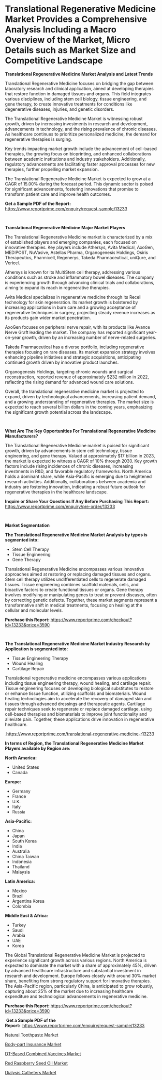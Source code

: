 <p><h1>Translational Regenerative Medicine Market Provides a Comprehensive Analysis Including a Macro Overview of the Market, Micro Details such as Market Size and Competitive Landscape</h1></p><p><strong>Translational Regenerative Medicine Market Analysis and Latest Trends</strong></p>
<p><p>Translational Regenerative Medicine focuses on bridging the gap between laboratory research and clinical application, aimed at developing therapies that restore function in damaged tissues and organs. This field integrates various disciplines, including stem cell biology, tissue engineering, and gene therapy, to create innovative treatments for conditions like degenerative diseases, injuries, and genetic disorders.</p><p>The Translational Regenerative Medicine Market is witnessing robust growth, driven by increasing investments in research and development, advancements in technology, and the rising prevalence of chronic diseases. As healthcare continues to prioritize personalized medicine, the demand for regenerative therapies is surging.</p><p>Key trends impacting market growth include the advancement of cell-based therapies, the growing focus on bioprinting, and enhanced collaborations between academic institutions and industry stakeholders. Additionally, regulatory advancements are facilitating faster approval processes for new therapies, further propelling market expansion.</p><p>The Translational Regenerative Medicine Market is expected to grow at a CAGR of 15.00% during the forecast period. This dynamic sector is poised for significant advancements, fostering innovations that promise to transform patient care and improve health outcomes.</p></p>
<p><strong>Get a Sample PDF of the Report:&nbsp;</strong> <a href="https://www.reportprime.com/enquiry/request-sample/13233?utm_campaign=4&utm_medium=2&utm_source=Github&utm_content=ia&utm_term=28112024&utm_id=translational-regenerative-medicine">https://www.reportprime.com/enquiry/request-sample/13233</a></p>
<p>&nbsp;</p>
<p><strong>Translational Regenerative Medicine Major Market Players</strong></p>
<p><p>The Translational Regenerative Medicine market is characterized by a mix of established players and emerging companies, each focused on innovative therapies. Key players include Athersys, Avita Medical, AxoGen, MEDIPOST, NuVasive, Astellas Pharma, Organogenesis Holdings, Osiris Therapeutics, Pharmicell, Regenerys, Takeda Pharmaceutical, uniQure, and Vericel.</p><p>Athersys is known for its MultiStem cell therapy, addressing various conditions such as stroke and inflammatory bowel diseases. The company is experiencing growth through advancing clinical trials and collaborations, aiming to expand its reach in regenerative therapies.</p><p>Avita Medical specializes in regenerative medicine through its Recell technology for skin regeneration. Its market growth is bolstered by increasing applications in burn care and a growing acceptance of regenerative techniques in surgery, projecting steady revenue increases as its products gain wider market penetration.</p><p>AxoGen focuses on peripheral nerve repair, with its products like Avance Nerve Graft leading the market. The company has reported significant year-on-year growth, driven by an increasing number of nerve-related surgeries.</p><p>Takeda Pharmaceutical has a diverse portfolio, including regenerative therapies focusing on rare diseases. Its market expansion strategy involves enhancing pipeline initiatives and strategic acquisitions, anticipating continued growth driven by innovative product launches.</p><p>Organogenesis Holdings, targeting chronic wounds and surgical reconstruction, reported revenue of approximately $232 million in 2022, reflecting the rising demand for advanced wound care solutions.</p><p>Overall, the translational regenerative medicine market is projected to expand, driven by technological advancements, increasing patient demand, and a growing understanding of regenerative therapies. The market size is expected to reach several billion dollars in the coming years, emphasizing the significant growth potential across the landscape.</p></p>
<p>&nbsp;</p>
<p><strong>What Are The Key Opportunities For Translational Regenerative Medicine Manufacturers?</strong></p>
<p><p>The Translational Regenerative Medicine market is poised for significant growth, driven by advancements in stem cell technology, tissue engineering, and gene therapy. Valued at approximately $17 billion in 2023, the market is expected to witness a CAGR of 10% through 2030. Key growth factors include rising incidences of chronic diseases, increasing investments in R&D, and favorable regulatory frameworks. North America holds a dominant share, while Asia-Pacific is emerging due to heightened research activities. Additionally, collaborations between academia and industry are fostering innovation, indicating a robust future outlook for regenerative therapies in the healthcare landscape.</p></p>
<p><strong>Inquire or Share Your Questions If Any Before Purchasing This Report:</strong> <a href="https://www.reportprime.com/enquiry/pre-order/13233?utm_campaign=4&utm_medium=2&utm_source=Github&utm_content=ia&utm_term=28112024&utm_id=translational-regenerative-medicine">https://www.reportprime.com/enquiry/pre-order/13233</a></p>
<p>&nbsp;</p>
<p><strong>Market Segmentation</strong></p>
<p><strong>The Translational Regenerative Medicine Market Analysis by types is segmented into:</strong></p>
<p><ul><li>Stem Cell Therapy</li><li>Tissue Engineering</li><li>Gene Therapy</li></ul></p>
<p><p>Translational Regenerative Medicine encompasses various innovative approaches aimed at restoring or replacing damaged tissues and organs. Stem cell therapy utilizes undifferentiated cells to regenerate damaged tissues. Tissue engineering combines scaffold materials, cells, and bioactive factors to create functional tissues or organs. Gene therapy involves modifying or manipulating genes to treat or prevent diseases, often by correcting genetic defects. Together, these market segments represent a transformative shift in medical treatments, focusing on healing at the cellular and molecular levels.</p></p>
<p><strong>Purchase this Report:&nbsp;</strong><a href="https://www.reportprime.com/checkout?id=13233&price=3590&utm_campaign=4&utm_medium=2&utm_source=Github&utm_content=ia&utm_term=28112024&utm_id=translational-regenerative-medicine">https://www.reportprime.com/checkout?id=13233&price=3590</a></p>
<p>&nbsp;</p>
<p><strong>The Translational Regenerative Medicine Market Industry Research by Application is segmented into:</strong></p>
<p><ul><li>Tissue Engineering Therapy</li><li>Wound Healing</li><li>Cartilage Repair</li></ul></p>
<p><p>Translational regenerative medicine encompasses various applications including tissue engineering therapy, wound healing, and cartilage repair. Tissue engineering focuses on developing biological substitutes to restore or enhance tissue function, utilizing scaffolds and biomaterials. Wound healing technologies aim to accelerate the recovery of damaged skin and tissues through advanced dressings and therapeutic agents. Cartilage repair techniques seek to regenerate or replace damaged cartilage, using cell-based therapies and biomaterials to improve joint functionality and alleviate pain. Together, these applications drive innovation in regenerative healthcare.</p></p>
<p><a href="https://www.reportprime.com/translational-regenerative-medicine-r13233?utm_campaign=4&utm_medium=2&utm_source=Github&utm_content=ia&utm_term=28112024&utm_id=translational-regenerative-medicine">&nbsp;https://www.reportprime.com/translational-regenerative-medicine-r13233</a></p>
<p><strong>In terms of Region, the Translational Regenerative Medicine Market Players available by Region are:</strong></p>
<p>
    <p> <strong> North America: </strong>
        <ul>
            <li>United States</li>
            <li>Canada</li>
        </ul>
        </p> 
    <p> <strong> Europe: </strong>
        <ul>
            <li>Germany</li>
            <li>France</li>
            <li>U.K.</li>
            <li>Italy</li>
            <li>Russia</li>
        </ul>
        </p> 
    <p> <strong> Asia-Pacific: </strong>
        <ul>
            <li>China</li>
            <li>Japan</li>
            <li>South Korea</li>
            <li>India</li>
            <li>Australia</li>
            <li>China Taiwan</li>
            <li>Indonesia</li>
            <li>Thailand</li>
            <li>Malaysia</li>
        </ul>
        </p> 
    <p> <strong> Latin America: </strong>
        <ul>
            <li>Mexico</li>
            <li>Brazil</li>
            <li>Argentina Korea</li>
            <li>Colombia</li>
        </ul>
        </p> 
    <p> <strong> Middle East & Africa: </strong>
        <ul>
            <li>Turkey</li>
            <li>Saudi</li>
            <li>Arabia</li>
            <li>UAE</li>
            <li>Korea</li>
        </ul>
    </p>
    </p>
<p><p>The Global Translational Regenerative Medicine Market is projected to experience significant growth across various regions. North America is expected to dominate the market with a share of approximately 45%, driven by advanced healthcare infrastructure and substantial investment in research and development. Europe follows closely with around 30% market share, benefiting from strong regulatory support for innovative therapies. The Asia-Pacific region, particularly China, is anticipated to grow robustly, capturing about 25% of the market due to increasing healthcare expenditure and technological advancements in regenerative medicine.</p></p>
<p><strong>Purchase this Report: </strong><a href="https://www.reportprime.com/checkout?id=13233&price=3590&utm_campaign=4&utm_medium=2&utm_source=Github&utm_content=ia&utm_term=28112024&utm_id=translational-regenerative-medicine">https://www.reportprime.com/checkout?id=13233&price=3590</a></p>
<p>&nbsp;<strong>Get a Sample PDF of the Report:&nbsp;&nbsp;</strong><a href="https://www.reportprime.com/enquiry/request-sample/13233?utm_campaign=4&utm_medium=2&utm_source=Github&utm_content=ia&utm_term=28112024&utm_id=translational-regenerative-medicine">https://www.reportprime.com/enquiry/request-sample/13233</a></p>
<p><strong></strong></p>
<p><p><a href="https://www.linkedin.com/pulse/providing-both-historical-trends-future-projections-natural-toothpaste-etsif?utm_campaign=4&utm_medium=2&utm_source=Github&utm_content=ia&utm_term=28112024&utm_id=translational-regenerative-medicine">Natural Toothpaste Market</a></p><p><a href="https://issuu.com/reportprime-2/docs/body-part-insurance-market-size-203_115d422621abb1?utm_campaign=4&utm_medium=2&utm_source=Github&utm_content=ia&utm_term=28112024&utm_id=translational-regenerative-medicine">Body-part Insurance Market</a></p><p><a href="https://issuu.com/reportprime-2/docs/dt-based-combined-vaccines-market-s_2633d8e32b5e2a?utm_campaign=4&utm_medium=2&utm_source=Github&utm_content=ia&utm_term=28112024&utm_id=translational-regenerative-medicine">DT-Based Combined Vaccines Market</a></p><p><a href="https://www.linkedin.com/pulse/red-raspberry-seed-oil-market-outlook-current-assessment-future-bh5jf?utm_campaign=4&utm_medium=2&utm_source=Github&utm_content=ia&utm_term=28112024&utm_id=translational-regenerative-medicine">Red Raspberry Seed Oil Market</a></p><p><a href="https://github.com/FosterFahey91/Market-Research-Report-List-1/blob/main/dialysis-catheters-market.md?utm_campaign=4&utm_medium=2&utm_source=Github&utm_content=ia&utm_term=28112024&utm_id=translational-regenerative-medicine">Dialysis Catheters Market</a></p></p>